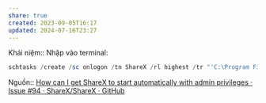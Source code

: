 ```yaml
---
share: true
created: 2023-09-05T16:17
updated: 2024-07-16T23:27
---
```

Khái niệm:: 
Nhập vào terminal:
```PowerShell
schtasks /create /sc onlogon /tn ShareX /rl highest /tr "'C:\Program Files\ShareX\ShareX.exe' -silent"
```
Nguồn:: [How can I get ShareX to start automatically with admin privileges · Issue #94 · ShareX/ShareX · GitHub](https://github.com/ShareX/ShareX/issues/94)